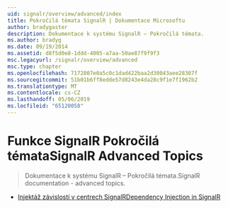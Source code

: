```yaml
---
uid: signalr/overview/advanced/index
title: Pokročilá témata SignalR | Dokumentace Microsoftu
author: bradygaster
description: Dokumentace k systému SignalR – Pokročilá témata.
ms.author: bradyg
ms.date: 09/19/2014
ms.assetid: d8f5d0e8-1ddd-4005-a7aa-50ae87f9f9f3
msc.legacyurl: /signalr/overview/advanced
msc.type: chapter
ms.openlocfilehash: 7172807e0a5c0c1dad422baa2d30043aee28307f
ms.sourcegitcommit: 51b01b6ff8edde57d8243e4da28c9f1e7f1962b2
ms.translationtype: MT
ms.contentlocale: cs-CZ
ms.lasthandoff: 05/06/2019
ms.locfileid: "65120058"
---
```

# <a name="signalr-advanced-topics"></a><span data-ttu-id="98873-103">Funkce SignalR Pokročilá témata</span><span class="sxs-lookup"><span data-stu-id="98873-103">SignalR Advanced Topics</span></span>

> <span data-ttu-id="98873-104">Dokumentace k systému SignalR – Pokročilá témata.</span><span class="sxs-lookup"><span data-stu-id="98873-104">SignalR documentation - advanced topics.</span></span>

- [<span data-ttu-id="98873-105">Injektáž závislostí v centrech SignalR</span><span class="sxs-lookup"><span data-stu-id="98873-105">Dependency Injection in SignalR</span></span>](dependency-injection.md)
